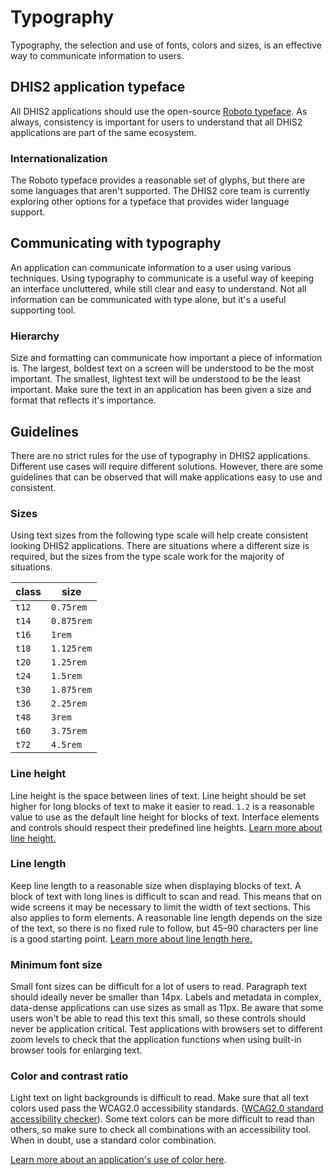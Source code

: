 # Typography

Typography, the selection and use of fonts, colors and sizes, is an effective way to communicate information to users.

## DHIS2 application typeface

All DHIS2 applications should use the open-source [Roboto typeface](https://fonts.google.com/specimen/Roboto). As always, consistency is important for users to understand that all DHIS2 applications are part of the same ecosystem.

### Internationalization

The Roboto typeface provides a reasonable set of glyphs, but there are some languages that aren't supported. The DHIS2 core team is currently exploring other options for a typeface that provides wider language support.

## Communicating with typography

An application can communicate information to a user using various techniques. Using typography to communicate is a useful way of keeping an interface uncluttered, while still clear and easy to understand. Not all information can be communicated with type alone, but it's a useful supporting tool.

### Hierarchy

Size and formatting can communicate how important a piece of information is. The largest, boldest text on a screen will be understood to be the most important. The smallest, lightest text will be understood to be the least important. Make sure the text in an application has been given a size and format that reflects it's importance.

## Guidelines

There are no strict rules for the use of typography in DHIS2 applications. Different use cases will require different solutions. However, there are some guidelines that can be observed that will make applications easy to use and consistent.

### Sizes

Using text sizes from the following type scale will help create consistent looking DHIS2 applications. There are situations where a different size is required, but the sizes from the type scale work for the majority of situations.

| class | size       |
| ----- | ---------- |
| `t12` | `0.75rem`  |
| `t14` | `0.875rem` |
| `t16` | `1rem`     |
| `t18` | `1.125rem` |
| `t20` | `1.25rem`  |
| `t24` | `1.5rem`   |
| `t30` | `1.875rem` |
| `t36` | `2.25rem`  |
| `t48` | `3rem`     |
| `t60` | `3.75rem`  |
| `t72` | `4.5rem`   |

### Line height

Line height is the space between lines of text. Line height should be set higher for long blocks of text to make it easier to read. `1.2` is a reasonable value to use as the default line height for blocks of text. Interface elements and controls should respect their predefined line heights. [Learn more about line height.](https://practicaltypography.com/line-spacing.html)

### Line length

Keep line length to a reasonable size when displaying blocks of text. A block of text with long lines is difficult to scan and read. This means that on wide screens it may be necessary to limit the width of text sections. This also applies to form elements. A reasonable line length depends on the size of the text, so there is no fixed rule to follow, but 45–90 characters per line is a good starting point. [Learn more about line length here.](https://practicaltypography.com/line-length.html)

### Minimum font size

Small font sizes can be difficult for a lot of users to read. Paragraph text should ideally never be smaller than 14px. Labels and metadata in complex, data-dense applications can use sizes as small as 11px. Be aware that some users won't be able to read this text this small, so these controls should never be application critical. Test applications with browsers set to different zoom levels to check that the application functions when using built-in browser tools for enlarging text.

### Color and contrast ratio

Light text on light backgrounds is difficult to read. Make sure that all text colors used pass the WCAG2.0 accessibility standards. ([WCAG2.0 standard accessibility checker](http://accessible-colors.com/)). Some text colors can be more difficult to read than others, so make sure to check all combinations with an accessibility tool. When in doubt, use a standard color combination.

[Learn more about an application's use of color here](color.md).
